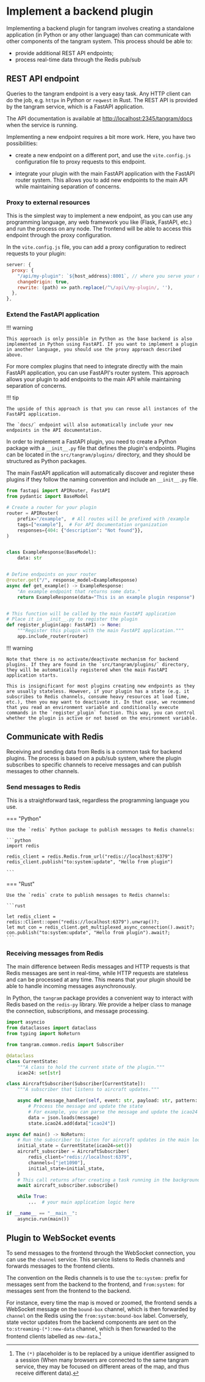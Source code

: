 # Implement a backend plugin

Implementing a backend plugin for tangram involves creating a standalone application (in Python or any other language) than can communicate with other components of the tangram system. This process should be able to:

- provide additional REST API endpoints;
- process real-time data through the Redis pub/sub

## REST API endpoint

Queries to the tangram endpoint is a very easy task. Any HTTP client can do the job, e.g. `httpx` in Python or `reqwest` in Rust. The REST API is provided by the tangram service, which is a FastAPI application.

The API documentation is available at <http://localhost:2345/tangram/docs> when the service is running.

Implementing a new endpoint requires a bit more work. Here, you have two possibilities:

- create a new endpoint on a different port, and use the `vite.config.js` configuration file to proxy requests to this endpoint.

- integrate your plugin with the main FastAPI application with the FastAPI router system. This allows you to add new endpoints to the main API while maintaining separation of concerns.

### Proxy to external resources

This is the simplest way to implement a new endpoint, as you can use any programming language, any web framework you like (Flask, FastAPI, etc.) and run the process on any node. The frontend will be able to access this endpoint through the proxy configuration.

In the `vite.config.js` file, you can add a proxy configuration to redirect requests to your plugin:

```javascript
server: {
  proxy: {
    "/api/my-plugin": `${host_address}:8001`, // where you serve your new process
    changeOrigin: true,
    rewrite: (path) => path.replace(/^\/api\/my-plugin/, ''),
  },
},
```

### Extend the FastAPI application

!!! warning

    This approach is only possible in Python as the base backend is also implemented in Python using FastAPI. If you want to implement a plugin in another language, you should use the proxy approach described above.

For more complex plugins that need to integrate directly with the main FastAPI application, you can use FastAPI's router system. This approach allows your plugin to add endpoints to the main API while maintaining separation of concerns.

!!! tip

    The upside of this approach is that you can reuse all instances of the FastAPI application.

    The `docs/` endpoint will also automatically include your new endpoints in the API documentation.

In order to implement a FastAPI plugin, you need to create a Python package with a `__init__.py` file that defines the plugin's endpoints. Plugins can be located in the `src/tangram/plugins/` directory, and they should be structured as Python packages.

The main FastAPI application will automatically discover and register these plugins if they follow the naming convention and include an `__init__.py` file.

```python
from fastapi import APIRouter, FastAPI
from pydantic import BaseModel

# Create a router for your plugin
router = APIRouter(
    prefix="/example",  # All routes will be prefixed with /example
    tags=["example"],  # For API documentation organization
    responses={404: {"description": "Not found"}},
)


class ExampleResponse(BaseModel):
    data: str


# Define endpoints on your router
@router.get("/", response_model=ExampleResponse)
async def get_example() -> ExampleResponse:
    "An example endpoint that returns some data."
    return ExampleResponse(data="This is an example plugin response")


# This function will be called by the main FastAPI application
# Place it in __init__.py to register the plugin
def register_plugin(app: FastAPI) -> None:
    """Register this plugin with the main FastAPI application."""
    app.include_router(router)

```

!!! warning

    Note that there is no activate/deactivate mechanism for backend plugins. If they are found in the `src/tangram/plugins/` directory, they will be automatically registered when the main FastAPI application starts.

    This is insignificant for most plugins creating new endpoints as they are usually stateless. However, if your plugin has a state (e.g. it subscribes to Redis channels, consume heavy resources at load time, etc.), then you may want to deactivate it. In that case, we recommend that you read an environment variable and conditionally execute commands in the `register_plugin` function. This way, you can control whether the plugin is active or not based on the environment variable.

## Communicate with Redis

Receiving and sending data from Redis is a common task for backend plugins. The process is based on a pub/sub system, where the plugin subscribes to specific channels to receive messages and can publish messages to other channels.

### Send messages to Redis

This is a straightforward task, regardless the programming language you use.

=== "Python"

    Use the `redis` Python package to publish messages to Redis channels:

    ```python
    import redis

    redis_client = redis.Redis.from_url("redis://localhost:6379")
    redis_client.publish("to:system:update", "Hello from plugin")

    ```

=== "Rust"

    Use the `redis` crate to publish messages to Redis channels:

    ```rust

    let redis_client = redis::Client::open("redis://localhost:6379").unwrap()?;
    let mut con = redis_client.get_multiplexed_async_connection().await?;
    con.publish("to:system:update", "Hello from plugin").await?;
    ```

### Receiving messages from Redis

The main difference between Redis messages and HTTP requests is that Redis messages are sent in real-time, while HTTP requests are stateless and can be processed at any time. This means that your plugin should be able to handle incoming messages asynchronously.

In Python, the `tangram` package provides a convenient way to interact with Redis based on the `redis-py` library. We provide a helper class to manage the connection, subscriptions, and message processing.

```python
import asyncio
from dataclasses import dataclass
from typing import NoReturn

from tangram.common.redis import Subscriber

@dataclass
class CurrentState:
    """A class to hold the current state of the plugin."""
    icao24: set[str]

class AircraftSubscriber(Subscriber[CurrentState]):
    """A subscriber that listens to aircraft updates."""

    async def message_handler(self, event: str, payload: str, pattern: str, state: CurrentState) -> None:
        # Process the message and update the state
        # For example, you can parse the message and update the icao24 set
        data = json.loads(message)
        state.icao24.add(data["icao24"])

async def main() -> NoReturn:
    # Run the subscriber to listen for aircraft updates in the main loop
    initial_state = CurrentState(icao24=set())
    aircraft_subscriber = AircraftSubscriber(
        redis_client="redis://localhost:6379",
        channels=["jet1090"],
        initial_state=initial_state,
    )
    # This call returns after creating a task running in the background
    await aircraft_subscriber.subscribe()

    while True:
        ...  # your main application logic here

if __name__ == "__main__":
    asyncio.run(main())
```

## Plugin to WebSocket events

To send messages to the frontend through the WebSocket connection, you can use the `channel` service. This service listens to Redis channels and forwards messages to the frontend clients.

The convention on the Redis channels is to use the `to:system:` prefix for messages sent from the backend to the frontend, and `from:system:` for messages sent from the frontend to the backend.

For instance, every time the map is moved or zoomed, the frontend sends a WebSocket message on the `bound-box` channel, which is then forwarded by `channel` on the Redis using the `from:system:bound-box` label. Conversely, state vector updates from the backend components are sent on the `to:streaming-(*):new-data` channel, which is then forwarded to the frontend clients labelled as `new-data`.[^1]

[^1]: The `(*)` placeholder is to be replaced by a unique identifier assigned to a session (When many browsers are connected to the same tangram service, they may be focused on different areas of the map, and thus receive different data).
